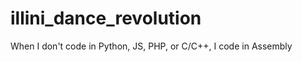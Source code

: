 illini_dance_revolution
=======================

When I don't code in Python, JS, PHP, or C/C++, I code in Assembly
